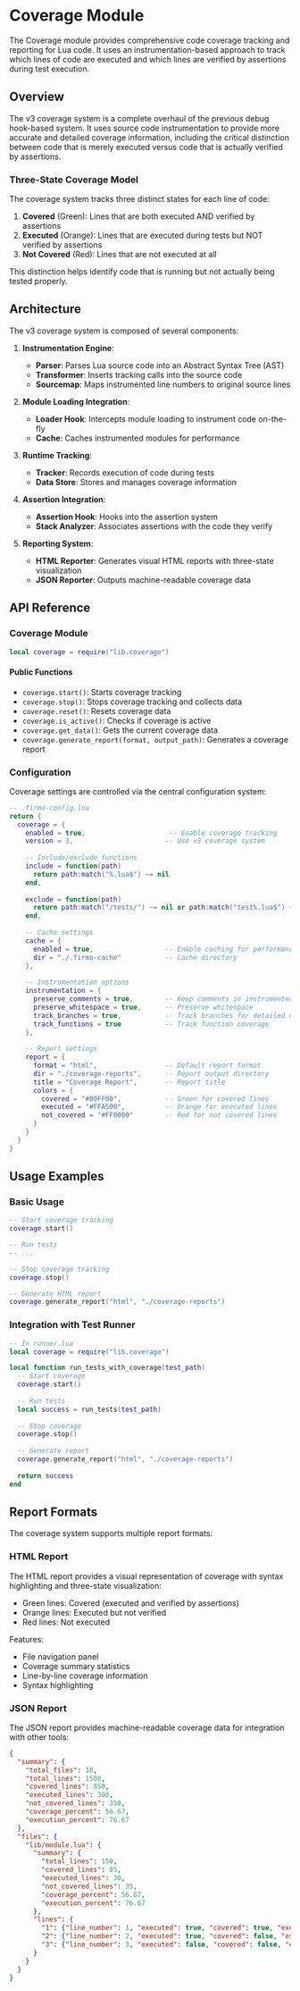 # Coverage Module

The Coverage module provides comprehensive code coverage tracking and reporting for Lua code. It uses an instrumentation-based approach to track which lines of code are executed and which lines are verified by assertions during test execution.

## Overview

The v3 coverage system is a complete overhaul of the previous debug hook-based system. It uses source code instrumentation to provide more accurate and detailed coverage information, including the critical distinction between code that is merely executed versus code that is actually verified by assertions.

### Three-State Coverage Model

The coverage system tracks three distinct states for each line of code:

1. **Covered** (Green): Lines that are both executed AND verified by assertions
2. **Executed** (Orange): Lines that are executed during tests but NOT verified by assertions
3. **Not Covered** (Red): Lines that are not executed at all

This distinction helps identify code that is running but not actually being tested properly.

## Architecture

The v3 coverage system is composed of several components:

1. **Instrumentation Engine**:
   - **Parser**: Parses Lua source code into an Abstract Syntax Tree (AST)
   - **Transformer**: Inserts tracking calls into the source code
   - **Sourcemap**: Maps instrumented line numbers to original source lines

2. **Module Loading Integration**:
   - **Loader Hook**: Intercepts module loading to instrument code on-the-fly
   - **Cache**: Caches instrumented modules for performance

3. **Runtime Tracking**:
   - **Tracker**: Records execution of code during tests
   - **Data Store**: Stores and manages coverage information

4. **Assertion Integration**:
   - **Assertion Hook**: Hooks into the assertion system
   - **Stack Analyzer**: Associates assertions with the code they verify

5. **Reporting System**:
   - **HTML Reporter**: Generates visual HTML reports with three-state visualization
   - **JSON Reporter**: Outputs machine-readable coverage data

## API Reference

### Coverage Module

```lua
local coverage = require("lib.coverage")
```

#### Public Functions

- `coverage.start()`: Starts coverage tracking
- `coverage.stop()`: Stops coverage tracking and collects data
- `coverage.reset()`: Resets coverage data
- `coverage.is_active()`: Checks if coverage is active
- `coverage.get_data()`: Gets the current coverage data
- `coverage.generate_report(format, output_path)`: Generates a coverage report

### Configuration

Coverage settings are controlled via the central configuration system:

```lua
-- .firmo-config.lua
return {
  coverage = {
    enabled = true,                     -- Enable coverage tracking
    version = 3,                       -- Use v3 coverage system
    
    -- Include/exclude functions
    include = function(path)
      return path:match("%.lua$") ~= nil
    end,
    
    exclude = function(path)
      return path:match("/tests/") ~= nil or path:match("test%.lua$") ~= nil
    end,
    
    -- Cache settings
    cache = {
      enabled = true,                  -- Enable caching for performance
      dir = "./.firmo-cache"           -- Cache directory
    },
    
    -- Instrumentation options
    instrumentation = {
      preserve_comments = true,        -- Keep comments in instrumented code
      preserve_whitespace = true,      -- Preserve whitespace
      track_branches = true,           -- Track branches for detailed coverage
      track_functions = true           -- Track function coverage
    },
    
    -- Report settings
    report = {
      format = "html",                 -- Default report format
      dir = "./coverage-reports",      -- Report output directory
      title = "Coverage Report",       -- Report title
      colors = {
        covered = "#00FF00",           -- Green for covered lines
        executed = "#FFA500",          -- Orange for executed lines
        not_covered = "#FF0000"        -- Red for not covered lines
      }
    }
  }
}
```

## Usage Examples

### Basic Usage

```lua
-- Start coverage tracking
coverage.start()

-- Run tests
-- ...

-- Stop coverage tracking
coverage.stop()

-- Generate HTML report
coverage.generate_report("html", "./coverage-reports")
```

### Integration with Test Runner

```lua
-- In runner.lua
local coverage = require("lib.coverage")

local function run_tests_with_coverage(test_path)
  -- Start coverage
  coverage.start()
  
  -- Run tests
  local success = run_tests(test_path)
  
  -- Stop coverage
  coverage.stop()
  
  -- Generate report
  coverage.generate_report("html", "./coverage-reports")
  
  return success
end
```

## Report Formats

The coverage system supports multiple report formats:

### HTML Report

The HTML report provides a visual representation of coverage with syntax highlighting and three-state visualization:

- Green lines: Covered (executed and verified by assertions)
- Orange lines: Executed but not verified
- Red lines: Not executed

Features:
- File navigation panel
- Coverage summary statistics
- Line-by-line coverage information
- Syntax highlighting

### JSON Report

The JSON report provides machine-readable coverage data for integration with other tools:

```json
{
  "summary": {
    "total_files": 10,
    "total_lines": 1500,
    "covered_lines": 850,
    "executed_lines": 300,
    "not_covered_lines": 350,
    "coverage_percent": 56.67,
    "execution_percent": 76.67
  },
  "files": {
    "lib/module.lua": {
      "summary": {
        "total_lines": 150,
        "covered_lines": 85,
        "executed_lines": 30,
        "not_covered_lines": 35,
        "coverage_percent": 56.67,
        "execution_percent": 76.67
      },
      "lines": {
        "1": {"line_number": 1, "executed": true, "covered": true, "execution_count": 10},
        "2": {"line_number": 2, "executed": true, "covered": false, "execution_count": 5},
        "3": {"line_number": 3, "executed": false, "covered": false, "execution_count": 0}
      }
    }
  }
}
```